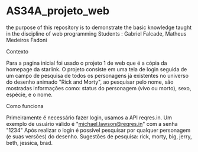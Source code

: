 # AS34A_projeto_web
the purpose of this repository is to demonstrate the basic knowledge taught in the discipline of web programming
Students : Gabriel Falcade, Matheus Medeiros Fadoni

Contexto

  Para a pagina inicial foi usado o projeto 1 de web que é a cópia da homepage da starlink.
  O projeto consiste em uma tela de login seguida de um campo de pesquisa de todos os personagens já existentes no universo do desenho animado "Rick and Morty", ao pesquisar pelo nome, são mostradas informações como: status do personagem (vivo ou morto), sexo, espécie, e o nome.

Como funciona
  
  Primeiramente é necessário fazer login, usamos a API reqres.in.
Um exemplo de usuário válido é "michael.lawson@reqres.in" com a senha "1234"
Após realizar o login é possível pesquisar por qualquer personagem (e suas versões) do desenho.
Sugestões de pesquisa: rick, morty, big, jerry, beth, jessica, brad.
